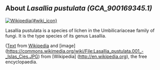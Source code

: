 
About *Lasallia pustulata (GCA\_900169345.1)* 
--------------------------------------------------------------

[![Wikipedia](/img/wikipedia_logo_v2_en.png){#wiki_icon}](http://en.wikipedia.org/wiki/Lasallia_pustulata)

Lasallia pustulata is a species of lichen in the Umbilicariaceae family of
fungi. It is the type species of its genus Lasallia.

([Text](http://en.wikipedia.org/wiki/Lasallia_pustulata) from [Wikipedia](http://en.wikipedia.org/) 
and [image] (https://commons.wikimedia.org/wiki/File:Lasallia_pustulata.001_-_Islas_Cies.JPG) from [Wikipedia] (http://en.wikipedia.org), the free encyclopaedia.
